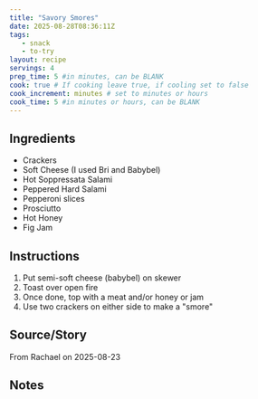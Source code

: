 ```yaml
---
title: "Savory Smores"
date: 2025-08-28T08:36:11Z
tags: 
   - snack
   - to-try
layout: recipe
servings: 4
prep_time: 5 #in minutes, can be BLANK
cook: true # If cooking leave true, if cooling set to false
cook_increment: minutes # set to minutes or hours
cook_time: 5 #in minutes or hours, can be BLANK
---
```


## Ingredients

- Crackers
- Soft Cheese (I used Bri and Babybel)
- Hot Soppressata Salami
- Peppered Hard Salami
- Pepperoni slices 
- Prosciutto 
- Hot Honey
- Fig Jam

## Instructions

1. Put semi-soft cheese (babybel) on skewer
2. Toast over open fire
3. Once done, top with a meat and/or honey or jam
4. Use two crackers on either side to make a "smore"

## Source/Story

From Rachael on 2025-08-23

## Notes

[^1]: Details